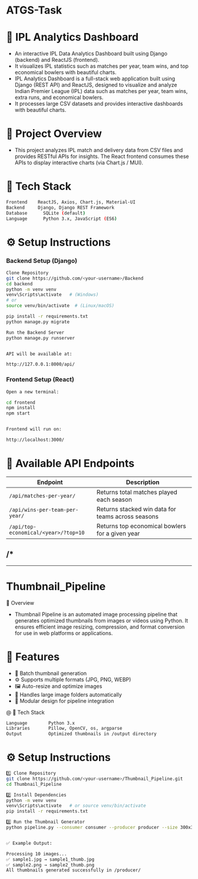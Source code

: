 # ATGS-Task
# 🏏 IPL Analytics Dashboard

- An interactive IPL Data Analytics Dashboard built using Django (backend) and ReactJS (frontend).
- It visualizes IPL statistics such as matches per year, team wins, and top economical bowlers with beautiful charts.
- IPL Analytics Dashboard is a full-stack web application built using Django (REST API) and ReactJS, designed to visualize and analyze Indian Premier League (IPL) data such as matches per year, team wins, extra runs, and economical bowlers.
- It processes large CSV datasets and provides interactive dashboards with beautiful charts.

# 🚀 Project Overview

- This project analyzes IPL match and delivery data from CSV files and provides RESTful APIs for insights.
The React frontend consumes these APIs to display interactive charts (via Chart.js / MUI).

# 🧩 Tech Stack
```bash
Frontend  	ReactJS, Axios, Chart.js, Material-UI
Backend	    Django, Django REST Framework
Database	  SQLite (default)
Language	  Python 3.x, JavaScript (ES6)
```

# ⚙️ Setup Instructions

### Backend Setup (Django)
```bash
Clone Repository
git clone https://github.com/<your-username>/Backend
cd backend
python -m venv venv
venv\Scripts\activate   # (Windows)
# or
source venv/bin/activate  # (Linux/macOS)

pip install -r requirements.txt
python manage.py migrate

Run the Backend Server
python manage.py runserver


API will be available at:

http://127.0.0.1:8000/api/
```
### Frontend Setup (React)

```bash
Open a new terminal:

cd frontend
npm install
npm start


Frontend will run on:

http://localhost:3000/
```
# 🧠 Available API Endpoints

| Endpoint                             | Description                                       |
| ------------------------------------ | ------------------------------------------------- |
| `/api/matches-per-year/`             | Returns total matches played each season          |
| `/api/wins-per-team-per-year/`       | Returns stacked win data for teams across seasons |
| `/api/top-economical/<year>/?top=10` | Returns top economical bowlers for a given year   |
/*
---
---

# Thumbnail_Pipeline
📘 Overview

- Thumbnail Pipeline is an automated image processing pipeline that generates optimized thumbnails from images or videos using Python.
It ensures efficient image resizing, compression, and format conversion for use in web platforms or applications.

# 🚀 Features

- 🧩 Batch thumbnail generation
- ⚙️ Supports multiple formats (JPG, PNG, WEBP)
- 🖼️ Auto-resize and optimize images
- 📁 Handles large image folders automatically
- 🧠 Modular design for pipeline integration

@ 🧩 Tech Stack
```bash
Language    	Python 3.x
Libraries	    Pillow, OpenCV, os, argparse
Output      	Optimized thumbnails in /output directory
```

# ⚙️ Setup Instructions
```bash
1️⃣ Clone Repository
git clone https://github.com/<your-username>/Thumbnail_Pipeline.git
cd Thumbnail_Pipeline

2️⃣ Install Dependencies
python -m venv venv
venv\Scripts\activate   # or source venv/bin/activate
pip install -r requirements.txt

3️⃣ Run the Thumbnail Generator
python pipeline.py --consumer consumer --producer producer --size 300x300


✅ Example Output:

Processing 10 images...
✅ sample1.jpg → sample1_thumb.jpg
✅ sample2.png → sample2_thumb.png
All thumbnails generated successfully in /producer/
```
